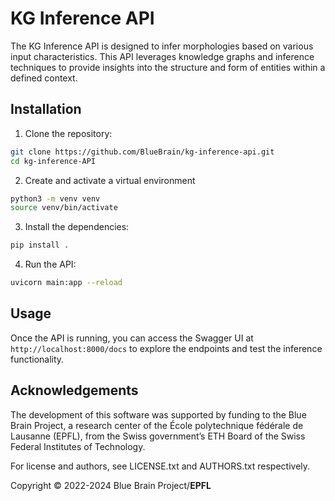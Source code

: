 # KG Inference API

The KG Inference API is designed to infer morphologies based on various input characteristics. This API leverages knowledge graphs and inference techniques to provide insights into the structure and form of entities within a defined context.


## Installation

1. Clone the repository:

```bash
git clone https://github.com/BlueBrain/kg-inference-api.git
cd kg-inference-API
```

2. Create and activate a virtual environment

```bash
python3 -m venv venv
source venv/bin/activate
```

3. Install the dependencies:

```bash
pip install .
```

4. Run the API:

```bash
uvicorn main:app --reload
```

## Usage

Once the API is running, you can access the Swagger UI at `http://localhost:8000/docs` to explore the endpoints and test the inference functionality.


## Acknowledgements

The development of this software was supported by funding to the Blue Brain Project, a research center of the École polytechnique fédérale de Lausanne (EPFL), from the Swiss government’s ETH Board of the Swiss Federal Institutes of Technology.

For license and authors, see LICENSE.txt and AUTHORS.txt respectively.

Copyright &copy; 2022-2024 Blue Brain Project/**EPFL**